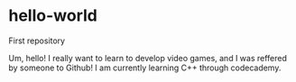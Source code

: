 # hello-world
First repository

Um, hello! I really want to learn to develop video games, and I was reffered by someone to Github!
I am currently learning C++ through codecademy.
